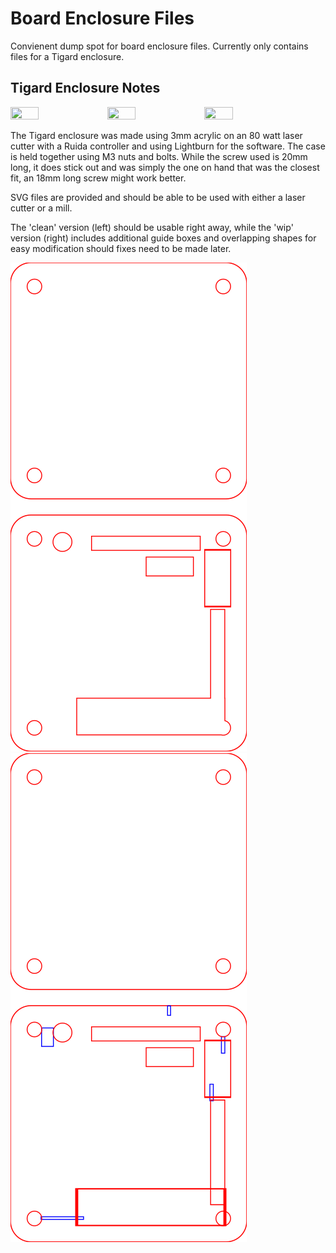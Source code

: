 # Board Enclosure Files

Convienent dump spot for board enclosure files. Currently only contains files for a Tigard enclosure.

## Tigard Enclosure Notes
<img src="./tigard/tigardEnclosure1.png" width=30% height=30%> <img src="./tigard/tigardEnclosure2.png" width=30% height=30%> <img src="./tigard/tigardEnclosure3.png" width=30% height=30%>

The Tigard enclosure was made using 3mm acrylic on an 80 watt laser cutter with a Ruida controller and using Lightburn for the software. The case is held together using M3 nuts and bolts. While the screw used is 20mm long, it does stick out and was simply the one on hand that was the closest fit, an 18mm long screw might work better.

SVG files are provided and should be able to be used with either a laser cutter or a mill. 

The 'clean' version (left) should be usable right away, while the 'wip' version (right) includes additional guide boxes and overlapping shapes for easy modification should fixes need to be made later.

<img src="./tigard/tigardEnclosure_clean.svg" size=40%> &nbsp;&nbsp;&nbsp;&nbsp; <img src="./tigard/tigardEnclosure_wip.svg" size=40%>
